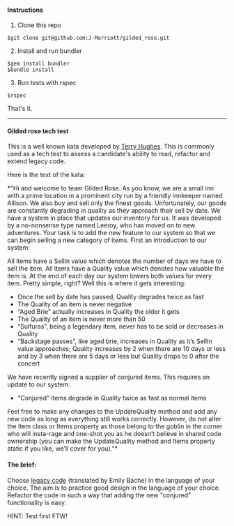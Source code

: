 #### Instructions


1) Clone this repo

```
$git clone git@github.com:J-Marriott/gilded_rose.git
```

2) Install and run bundler

```
$gem install bundler
$bundle install
```

3) Run tests with rspec

```
$rspec
```

That's it.

***

#### Gilded rose tech test

This is a well known kata developed by [Terry Hughes](http://iamnotmyself.com/2011/02/13/refactor-this-the-gilded-rose-kata/). This is commonly used as a tech test to assess a candidate's ability to read, refactor and extend legacy code. 

Here is the text of the kata:

*"Hi and welcome to team Gilded Rose. As you know, we are a small inn with a prime location in a prominent city run by a friendly innkeeper named Allison. We also buy and sell only the finest goods. Unfortunately, our goods are constantly degrading in quality as they approach their sell by date. We have a system in place that updates our inventory for us. It was developed by a no-nonsense type named Leeroy, who has moved on to new adventures. Your task is to add the new feature to our system so that we can begin selling a new category of items. First an introduction to our system:

All items have a SellIn value which denotes the number of days we have to sell the item. All items have a Quality value which denotes how valuable the item is. At the end of each day our system lowers both values for every item. Pretty simple, right? Well this is where it gets interesting:

- Once the sell by date has passed, Quality degrades twice as fast
- The Quality of an item is never negative
- “Aged Brie” actually increases in Quality the older it gets
- The Quality of an item is never more than 50
- “Sulfuras”, being a legendary item, never has to be sold or decreases in Quality
- “Backstage passes”, like aged brie, increases in Quality as it’s SellIn value approaches; Quality increases by 2 when there are 10 days or less and by 3 when there are 5 days or less but Quality drops to 0 after the concert

We have recently signed a supplier of conjured items. This requires an update to our system:

* “Conjured” items degrade in Quality twice as fast as normal items

Feel free to make any changes to the UpdateQuality method and add any new code as long as everything still works correctly. However, do not alter the Item class or Items property as those belong to the goblin in the corner who will insta-rage and one-shot you as he doesn’t believe in shared code ownership (you can make the UpdateQuality method and Items property static if you like, we’ll cover for you)."*

#### The brief:

Choose [legacy code](https://github.com/emilybache/GildedRose-Refactoring-Kata) (translated by Emily Bache) in the language of your choice. The aim is to practice good design in the language of your choice. Refactor the code in such a way that adding the new "conjured" functionality is easy.

HINT: Test first FTW!